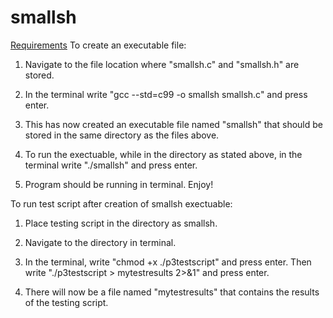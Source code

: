 # smallsh

[Requirements](https://github.com/powdrild/smallsh/blob/main/requriements.md
)
To create an executable file:

1. Navigate to the file location where "smallsh.c" and "smallsh.h" are stored.

2. In the terminal write "gcc --std=c99 -o smallsh smallsh.c" and press enter. 

3. This has now created an executable file named "smallsh" that should be stored in the same directory as the files above. 

4. To run the exectuable, while in the directory as stated above, in the terminal write "./smallsh" and press enter. 

5. Program should be running in terminal. Enjoy!


To run test script after creation of smallsh exectuable:

1. Place testing script in the directory as smallsh.

2. Navigate to the directory in terminal.

3. In the terminal, write "chmod +x ./p3testscript" and press enter. Then write "./p3testscript > mytestresults 2>&1" and press enter.

4. There will now be a file named "mytestresults" that contains the results of the testing script.

